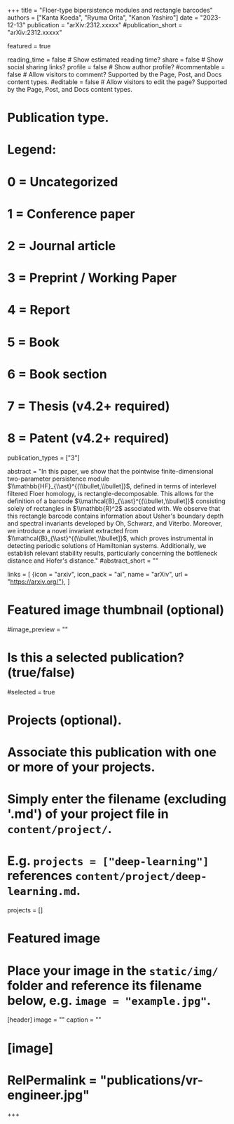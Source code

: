 +++
title = "Floer-type bipersistence modules and rectangle barcodes"
authors = ["Kanta Koeda", "Ryuma Orita", "Kanon Yashiro"]
date = "2023-12-13"
publication = "arXiv:2312.xxxxx"
#publication_short = "arXiv:2312.xxxxx"

featured = true

reading_time = false  # Show estimated reading time?
share = false  # Show social sharing links?
profile = false  # Show author profile?
#commentable = false  # Allow visitors to comment? Supported by the Page, Post, and Docs content types.
#editable = false  # Allow visitors to edit the page? Supported by the Page, Post, and Docs content types.

# Publication type.
# Legend:
# 0 = Uncategorized
# 1 = Conference paper
# 2 = Journal article
# 3 = Preprint / Working Paper
# 4 = Report
# 5 = Book
# 6 = Book section
# 7 = Thesis (v4.2+ required)
# 8 = Patent (v4.2+ required)
publication_types = ["3"]

abstract = "In this paper, we show that the pointwise finite-dimensional two-parameter persistence module $\\mathbb{HF}_{\\ast}^{(\\bullet,\\bullet]}$, defined in terms of interlevel filtered Floer homology, is rectangle-decomposable. This allows for the definition of a barcode $\\mathcal{B}_{\\ast}^{(\\bullet,\\bullet]}$ consisting solely of rectangles in $\\mathbb{R}^2$ associated with. We observe that this rectangle barcode contains information about Usher's boundary depth and spectral invariants developed by Oh, Schwarz, and Viterbo. Moreover, we introduce a novel invariant extracted from $\\mathcal{B}_{\\ast}^{(\\bullet,\\bullet]}$, which proves instrumental in detecting periodic solutions of Hamiltonian systems. Additionally, we establish relevant stability results, particularly concerning the bottleneck distance and Hofer's distance."
#abstract_short = ""

links = [
  {icon = "arxiv", icon_pack = "ai", name = "arXiv", url = "https://arxiv.org/"},
  ]

# Featured image thumbnail (optional)
#image_preview = ""

# Is this a selected publication? (true/false)
#selected = true

# Projects (optional).
#   Associate this publication with one or more of your projects.
#   Simply enter the filename (excluding '.md') of your project file in `content/project/`.
#   E.g. `projects = ["deep-learning"]` references `content/project/deep-learning.md`.
projects = []

# Featured image
# Place your image in the `static/img/` folder and reference its filename below, e.g. `image = "example.jpg"`.
[header]
image = ""
caption = ""

# [image]
# RelPermalink = "publications/vr-engineer.jpg"
+++
